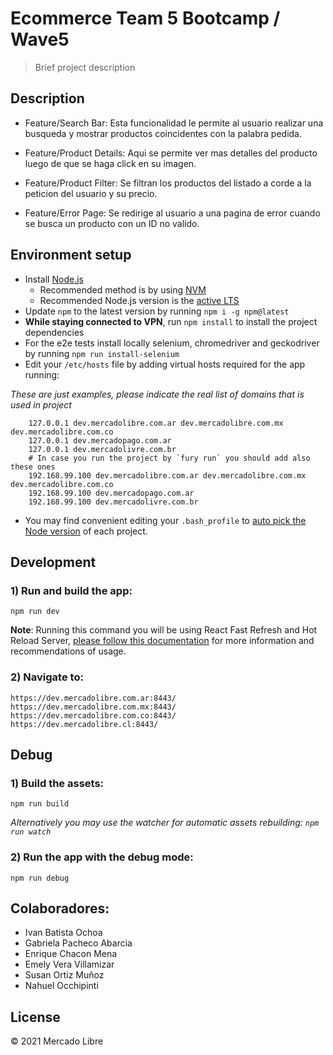 # Ecommerce Team 5 Bootcamp / Wave5

> Brief project description

## Description

- Feature/Search Bar: Esta funcionalidad le permite al usuario realizar una busqueda y mostrar productos coincidentes con la palabra pedida.

- Feature/Product Details: Aqui se permite ver mas detalles del producto luego de que se haga click en su imagen.

- Feature/Product Filter: Se filtran los productos del listado a corde a la peticion del usuario y su precio.

- Feature/Error Page: Se redirige al usuario a una pagina de error cuando se busca un producto con un ID no valido.

## Environment setup

- Install [Node.js](https://nodejs.org/)
  - Recommended method is by using [NVM](https://github.com/creationix/nvm)
  - Recommended Node.js version is the [active LTS](https://github.com/nodejs/LTS#lts-schedule1)
- Update `npm` to the latest version by running `npm i -g npm@latest`
- **While staying connected to VPN**, run `npm install` to install the project dependencies
- For the e2e tests install locally selenium, chromedriver and geckodriver by running `npm run install-selenium`
- Edit your `/etc/hosts` file by adding virtual hosts required for the app running:

_These are just examples, please indicate the real list of domains that is used in project_

```
    127.0.0.1 dev.mercadolibre.com.ar dev.mercadolibre.com.mx dev.mercadolibre.com.co
    127.0.0.1 dev.mercadopago.com.ar
    127.0.0.1 dev.mercadolivre.com.br
    # In case you run the project by `fury run` you should add also these ones
    192.168.99.100 dev.mercadolibre.com.ar dev.mercadolibre.com.mx dev.mercadolibre.com.co
    192.168.99.100 dev.mercadopago.com.ar
    192.168.99.100 dev.mercadolivre.com.br
```

- You may find convenient editing your `.bash_profile` to [auto pick the Node version](https://github.com/mercadolibre/frontend/wiki/Auto-Picking-Node-version) of each project.

## Development

### 1) Run and build the app:

```
npm run dev
```

**Note**: Running this command you will be using React Fast Refresh and Hot Reload Server, [please follow this documentation](https://nordic.adminml.com/docs/fast-refresh) for more information and recommendations of usage.

### 2) Navigate to:

```
https://dev.mercadolibre.com.ar:8443/
https://dev.mercadolibre.com.mx:8443/
https://dev.mercadolibre.com.co:8443/
https://dev.mercadolibre.cl:8443/

```

## Debug

### 1) Build the assets:

```
npm run build
```

_Alternatively you may use the watcher for automatic assets rebuilding: `npm run watch`_

### 2) Run the app with the debug mode:

```
npm run debug
```

## Colaboradores:

- Ivan Batista Ochoa
- Gabriela Pacheco Abarcia
- Enrique Chacon Mena
- Emely Vera Villamizar
- Susan Ortiz Muñoz
- Nahuel Occhipinti

## License

© 2021 Mercado Libre
